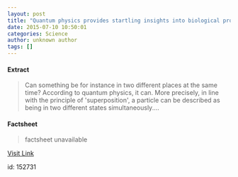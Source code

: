 ```yaml
---
layout: post
title: "Quantum physics provides startling insights into biological processes"
date: 2015-07-10 10:50:01
categories: Science
author: unknown author
tags: []
---
```



#### Extract
>Can something be for instance in two different places at the same time? According to quantum physics, it can. More precisely, in line with the principle of 'superposition', a particle can be described as being in two different states simultaneously....

#### Factsheet
>factsheet unavailable

[Visit Link](http://phys.org/news/2015-07-quantum-physics-startling-insights-biological.html)

id:  152731
